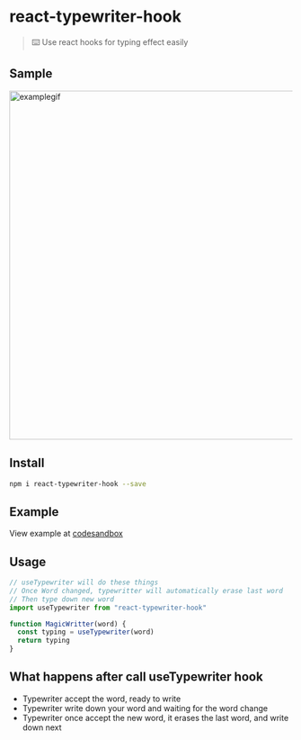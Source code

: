 # react-typewriter-hook
> ⌨️   Use react hooks for typing effect easily

## Sample
<img src="https://github.com/haowen737/react-typewriter-hook/blob/master/doc/example.gif" alt="examplegif" width="620">

## Install
```sh
npm i react-typewriter-hook --save
```

## Example
View example at [codesandbox](https://codesandbox.io/s/lr3q0q32vq)

## Usage
```js
// useTypewriter will do these things
// Once Word changed, typewritter will automatically erase last word
// Then type down new word
import useTypewriter from "react-typewriter-hook"

function MagicWritter(word) {
  const typing = useTypewriter(word)
  return typing
}
```
## What happens after call useTypewriter hook
- Typewriter accept the word, ready to write
- Typewriter write down your word and waiting for the word change
- Typewriter once accept the new word, it erases the last word, and write down next

